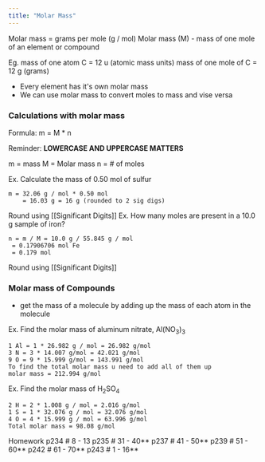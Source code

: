 ```yaml
---
title: "Molar Mass"
---
```

Molar mass = grams per mole (g / mol)
Molar mass (M) - mass of one mole of an element or compound

Eg. mass of one atom C = 12 u (atomic mass units)
    mass of one mole of C = 12 g (grams)

- Every element has it's own molar mass
- We can use molar mass to convert moles to mass and vise versa 

### Calculations with molar mass

Formula: m = M * n

Reminder: **LOWERCASE AND UPPERCASE MATTERS**

m = mass
M = Molar mass
n = # of moles

Ex. Calculate the mass of 0.50 mol of sulfur

	m = 32.06 g / mol * 0.50 mol
	    = 16.03 g = 16 g (rounded to 2 sig digs)
Round using [[Significant Digits]]
Ex. How many moles are present in a 10.0 g sample of iron?

	n = m / M = 10.0 g / 55.845 g / mol
	 = 0.17906706 mol Fe
	 = 0.179 mol
Round using [[Significant Digits]]
### Molar mass of Compounds

- get the mass of a molecule by adding up the mass of each atom in the molecule

Ex. Find the molar mass of aluminum nitrate, Al(NO$_3$)$_3$

	1 Al = 1 * 26.982 g / mol = 26.982 g/mol
	3 N = 3 * 14.007 g/mol = 42.021 g/mol
	9 O = 9 * 15.999 g/mol = 143.991 g/mol
	To find the total molar mass u need to add all of them up
	molar mass = 212.994 g/mol

Ex. Find the molar mass of H$_2$SO$_4$

	2 H = 2 * 1.008 g / mol = 2.016 g/mol
	1 S = 1 * 32.076 g / mol = 32.076 g/mol
	4 O = 4 * 15.999 g / mol = 63.996 g/mol
	Total molar mass = 98.08 g/mol

Homework
p234 # 8 - 13
p235 # 31 - 40**
p237 # 41 - 50**
p239 # 51 - 60**
p242 # 61 - 70**
p243 # 1 - 16**